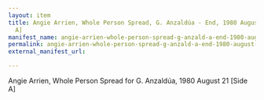 ```yaml
---
layout: item
title: Angie Arrien, Whole Person Spread, G. Anzaldúa - End, 1980 August 21 [Side
  A]
manifest_name: angie-arrien-whole-person-spread-g-anzald-a-end-1980-august-21-side-a-
permalink: angie-arrien-whole-person-spread-g-anzald-a-end-1980-august-21-side-a-
external_manifest_url: 

---
```

Angie Arrien, Whole Person Spread for G. Anzaldúa, 1980 August 21 [Side A]

